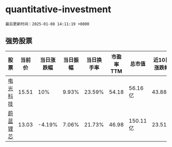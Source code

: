 # quantitative-investment

`最后更新时间：2025-01-08 14:11:19 +0800`

## 强势股票

|股票|当前价|当日涨跌幅|当日振幅|当日换手率|市盈率TTM|总市值|近10日涨跌幅|
|----|----|----|----|----|----|----|----|
|[电光科技](https://xueqiu.com/S/SZ002730)|15.51|10%|9.93%|23.59%|54.18|56.16亿|43.88%|
|[蔚蓝锂芯](https://xueqiu.com/S/SZ002245)|13.03|-4.19%|7.06%|21.73%|46.98|150.11亿|23.51%|
